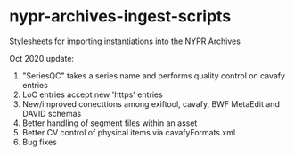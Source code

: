 # nypr-archives-ingest-scripts
Stylesheets for importing instantiations into the NYPR Archives

Oct 2020 update:

1. "SeriesQC" takes a series name and performs quality control on cavafy entries
2. LoC entries accept new 'https' entries
2. New/improved conecttions among exiftool, cavafy, BWF MetaEdit and DAVID schemas
3. Better handling of segment files within an asset
4. Better CV control of physical items via cavafyFormats.xml
5. Bug fixes
